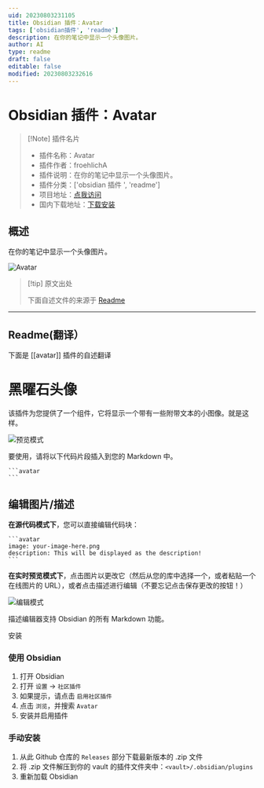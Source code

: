 ```yaml
---
uid: 20230803231105
title: Obsidian 插件：Avatar
tags: ['obsidian插件', 'readme']
description: 在你的笔记中显示一个头像图片。
author: AI
type: readme
draft: false
editable: false
modified: 20230803232616
---
```


# Obsidian 插件：Avatar

> [!Note] 插件名片
> - 插件名称：Avatar
> - 插件作者：froehlichA
> - 插件说明：在你的笔记中显示一个头像图片。
> - 插件分类：['obsidian 插件 ', 'readme']
> - 项目地址：[点我访问](https://github.com/froehlichA/obsidian-avatar)
> - 国内下载地址：[下载安装](https://pkmer.cn/products/plugin/pluginMarket/?avatar)

## 概述

在你的笔记中显示一个头像图片。

![Avatar](https://cdn.pkmer.cn/covers/avatar.png!pkmer)

> [!tip] 原文出处
>
>下面自述文件的来源于 [Readme](https://ghproxy.net/https://raw.githubusercontent.com/froehlichA/obsidian-avatar/master/README.md)
>

---

## Readme(翻译）

下面是 [[avatar]] 插件的自述翻译

# 黑曜石头像

该插件为您提供了一个组件，它将显示一个带有一些附带文本的小图像。就是这样。

![预览模式](./docs/avatar_preview.PNG)

要使用，请将以下代码片段插入到您的 Markdown 中。

````
```avatar
```
````

## 编辑图片/描述

**在源代码模式下**，您可以直接编辑代码块：

````
```avatar
image: your-image-here.png
description: This will be displayed as the description!
```
````

**在实时预览模式下**，点击图片以更改它（然后从您的库中选择一个，或者粘贴一个在线图片的 URL），或者点击描述进行编辑（不要忘记点击保存更改的按钮！）

![编辑模式](./docs/avatar_edit.PNG)

描述编辑器支持 Obsidian 的所有 Markdown 功能。

安装

### 使用 Obsidian

1. 打开 Obsidian
2. 打开 `设置` -> `社区插件`
3. 如果提示，请点击 `启用社区插件`
4. 点击 `浏览`，并搜索 `Avatar`
5. 安装并启用插件

### 手动安装

1. 从此 Github 仓库的 `Releases` 部分下载最新版本的 .zip 文件
2. 将 .zip 文件解压到你的 vault 的插件文件夹中：`<vault>/.obsidian/plugins`
3. 重新加载 Obsidian



